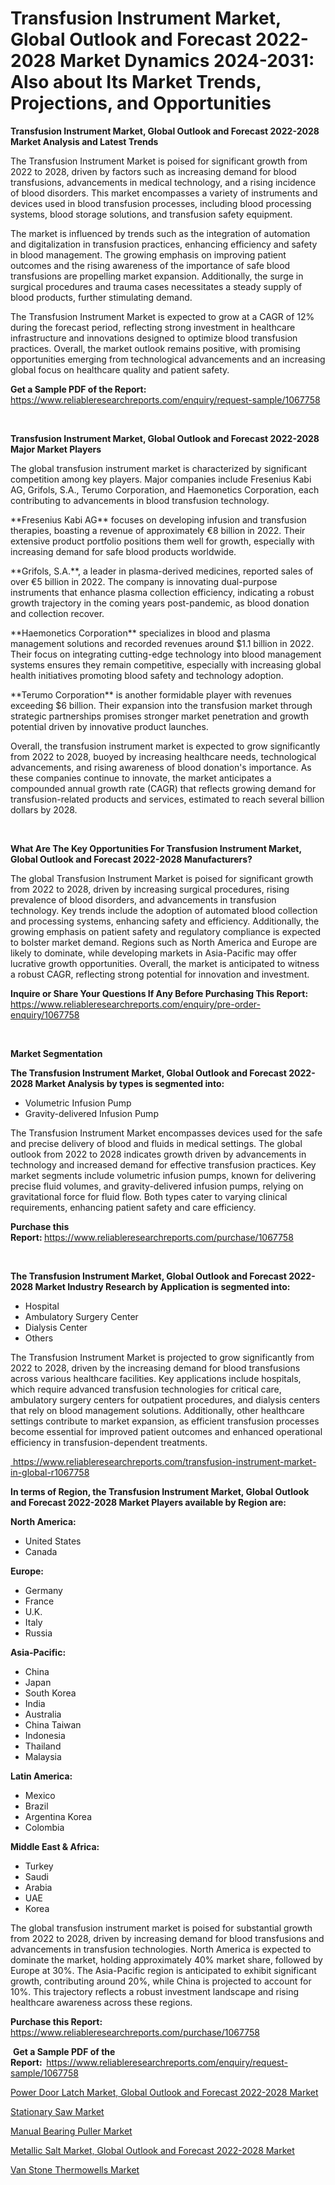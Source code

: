<p><h1>Transfusion Instrument Market, Global Outlook and Forecast 2022-2028 Market Dynamics 2024-2031: Also about Its Market Trends, Projections, and Opportunities</h1></p><p><strong>Transfusion Instrument Market, Global Outlook and Forecast 2022-2028 Market Analysis and Latest Trends</strong></p>
<p><p>The Transfusion Instrument Market is poised for significant growth from 2022 to 2028, driven by factors such as increasing demand for blood transfusions, advancements in medical technology, and a rising incidence of blood disorders. This market encompasses a variety of instruments and devices used in blood transfusion processes, including blood processing systems, blood storage solutions, and transfusion safety equipment.</p><p>The market is influenced by trends such as the integration of automation and digitalization in transfusion practices, enhancing efficiency and safety in blood management. The growing emphasis on improving patient outcomes and the rising awareness of the importance of safe blood transfusions are propelling market expansion. Additionally, the surge in surgical procedures and trauma cases necessitates a steady supply of blood products, further stimulating demand.</p><p>The Transfusion Instrument Market is expected to grow at a CAGR of 12% during the forecast period, reflecting strong investment in healthcare infrastructure and innovations designed to optimize blood transfusion practices. Overall, the market outlook remains positive, with promising opportunities emerging from technological advancements and an increasing global focus on healthcare quality and patient safety.</p></p>
<p><strong>Get a Sample PDF of the Report:&nbsp;</strong> <a href="https://www.reliableresearchreports.com/enquiry/request-sample/1067758?utm_campaign=3&utm_medium=2&utm_source=Github&utm_content=ia&utm_term=17112024&utm_id=transfusion-instrument-market-global-outlook-and-forecast-2022-2028">https://www.reliableresearchreports.com/enquiry/request-sample/1067758</a></p>
<p>&nbsp;</p>
<p><strong>Transfusion Instrument Market, Global Outlook and Forecast 2022-2028 Major Market Players</strong></p>
<p><p>The global transfusion instrument market is characterized by significant competition among key players. Major companies include Fresenius Kabi AG, Grifols, S.A., Terumo Corporation, and Haemonetics Corporation, each contributing to advancements in blood transfusion technology.</p><p>**Fresenius Kabi AG** focuses on developing infusion and transfusion therapies, boasting a revenue of approximately €8 billion in 2022. Their extensive product portfolio positions them well for growth, especially with increasing demand for safe blood products worldwide. </p><p>**Grifols, S.A.**, a leader in plasma-derived medicines, reported sales of over €5 billion in 2022. The company is innovating dual-purpose instruments that enhance plasma collection efficiency, indicating a robust growth trajectory in the coming years post-pandemic, as blood donation and collection recover.</p><p>**Haemonetics Corporation** specializes in blood and plasma management solutions and recorded revenues around $1.1 billion in 2022. Their focus on integrating cutting-edge technology into blood management systems ensures they remain competitive, especially with increasing global health initiatives promoting blood safety and technology adoption.</p><p>**Terumo Corporation** is another formidable player with revenues exceeding $6 billion. Their expansion into the transfusion market through strategic partnerships promises stronger market penetration and growth potential driven by innovative product launches.</p><p>Overall, the transfusion instrument market is expected to grow significantly from 2022 to 2028, buoyed by increasing healthcare needs, technological advancements, and rising awareness of blood donation's importance. As these companies continue to innovate, the market anticipates a compounded annual growth rate (CAGR) that reflects growing demand for transfusion-related products and services, estimated to reach several billion dollars by 2028.</p></p>
<p>&nbsp;</p>
<p><strong>What Are The Key Opportunities For Transfusion Instrument Market, Global Outlook and Forecast 2022-2028 Manufacturers?</strong></p>
<p><p>The global Transfusion Instrument Market is poised for significant growth from 2022 to 2028, driven by increasing surgical procedures, rising prevalence of blood disorders, and advancements in transfusion technology. Key trends include the adoption of automated blood collection and processing systems, enhancing safety and efficiency. Additionally, the growing emphasis on patient safety and regulatory compliance is expected to bolster market demand. Regions such as North America and Europe are likely to dominate, while developing markets in Asia-Pacific may offer lucrative growth opportunities. Overall, the market is anticipated to witness a robust CAGR, reflecting strong potential for innovation and investment.</p></p>
<p><strong>Inquire or Share Your Questions If Any Before Purchasing This Report:</strong> <a href="https://www.reliableresearchreports.com/enquiry/pre-order-enquiry/1067758?utm_campaign=3&utm_medium=2&utm_source=Github&utm_content=ia&utm_term=17112024&utm_id=transfusion-instrument-market-global-outlook-and-forecast-2022-2028">https://www.reliableresearchreports.com/enquiry/pre-order-enquiry/1067758</a></p>
<p>&nbsp;</p>
<p><strong>Market Segmentation</strong></p>
<p><strong>The Transfusion Instrument Market, Global Outlook and Forecast 2022-2028 Market Analysis by types is segmented into:</strong></p>
<p><ul><li>Volumetric Infusion Pump</li><li>Gravity-delivered Infusion Pump</li></ul></p>
<p><p>The Transfusion Instrument Market encompasses devices used for the safe and precise delivery of blood and fluids in medical settings. The global outlook from 2022 to 2028 indicates growth driven by advancements in technology and increased demand for effective transfusion practices. Key market segments include volumetric infusion pumps, known for delivering precise fluid volumes, and gravity-delivered infusion pumps, relying on gravitational force for fluid flow. Both types cater to varying clinical requirements, enhancing patient safety and care efficiency.</p></p>
<p><strong>Purchase this Report:&nbsp;</strong><a href="https://www.reliableresearchreports.com/purchase/1067758?utm_campaign=3&utm_medium=2&utm_source=Github&utm_content=ia&utm_term=17112024&utm_id=transfusion-instrument-market-global-outlook-and-forecast-2022-2028">https://www.reliableresearchreports.com/purchase/1067758</a></p>
<p>&nbsp;</p>
<p><strong>The Transfusion Instrument Market, Global Outlook and Forecast 2022-2028 Market Industry Research by Application is segmented into:</strong></p>
<p><ul><li>Hospital</li><li>Ambulatory Surgery Center</li><li>Dialysis Center</li><li>Others</li></ul></p>
<p><p>The Transfusion Instrument Market is projected to grow significantly from 2022 to 2028, driven by the increasing demand for blood transfusions across various healthcare facilities. Key applications include hospitals, which require advanced transfusion technologies for critical care, ambulatory surgery centers for outpatient procedures, and dialysis centers that rely on blood management solutions. Additionally, other healthcare settings contribute to market expansion, as efficient transfusion processes become essential for improved patient outcomes and enhanced operational efficiency in transfusion-dependent treatments.</p></p>
<p><a href="https://www.reliableresearchreports.com/transfusion-instrument-market-in-global-r1067758?utm_campaign=3&utm_medium=2&utm_source=Github&utm_content=ia&utm_term=17112024&utm_id=transfusion-instrument-market-global-outlook-and-forecast-2022-2028">&nbsp;https://www.reliableresearchreports.com/transfusion-instrument-market-in-global-r1067758</a></p>
<p><strong>In terms of Region, the Transfusion Instrument Market, Global Outlook and Forecast 2022-2028 Market Players available by Region are:</strong></p>
<p>
    <p> <strong> North America: </strong>
        <ul>
            <li>United States</li>
            <li>Canada</li>
        </ul>
        </p> 
    <p> <strong> Europe: </strong>
        <ul>
            <li>Germany</li>
            <li>France</li>
            <li>U.K.</li>
            <li>Italy</li>
            <li>Russia</li>
        </ul>
        </p> 
    <p> <strong> Asia-Pacific: </strong>
        <ul>
            <li>China</li>
            <li>Japan</li>
            <li>South Korea</li>
            <li>India</li>
            <li>Australia</li>
            <li>China Taiwan</li>
            <li>Indonesia</li>
            <li>Thailand</li>
            <li>Malaysia</li>
        </ul>
        </p> 
    <p> <strong> Latin America: </strong>
        <ul>
            <li>Mexico</li>
            <li>Brazil</li>
            <li>Argentina Korea</li>
            <li>Colombia</li>
        </ul>
        </p> 
    <p> <strong> Middle East & Africa: </strong>
        <ul>
            <li>Turkey</li>
            <li>Saudi</li>
            <li>Arabia</li>
            <li>UAE</li>
            <li>Korea</li>
        </ul>
    </p>
    </p>
<p><p>The global transfusion instrument market is poised for substantial growth from 2022 to 2028, driven by increasing demand for blood transfusions and advancements in transfusion technologies. North America is expected to dominate the market, holding approximately 40% market share, followed by Europe at 30%. The Asia-Pacific region is anticipated to exhibit significant growth, contributing around 20%, while China is projected to account for 10%. This trajectory reflects a robust investment landscape and rising healthcare awareness across these regions.</p></p>
<p><strong>Purchase this Report: </strong><a href="https://www.reliableresearchreports.com/purchase/1067758?utm_campaign=3&utm_medium=2&utm_source=Github&utm_content=ia&utm_term=17112024&utm_id=transfusion-instrument-market-global-outlook-and-forecast-2022-2028">https://www.reliableresearchreports.com/purchase/1067758</a></p>
<p>&nbsp;<strong>Get a Sample PDF of the Report:&nbsp;&nbsp;</strong><a href="https://www.reliableresearchreports.com/enquiry/request-sample/1067758?utm_campaign=3&utm_medium=2&utm_source=Github&utm_content=ia&utm_term=17112024&utm_id=transfusion-instrument-market-global-outlook-and-forecast-2022-2028">https://www.reliableresearchreports.com/enquiry/request-sample/1067758</a></p>
<p><strong></strong></p>
<p><p><a href="https://github.com/RunaHaque64/Market-Research-Report-List-1/blob/main/power-door-latch-market-global-outlook-and-forecast-2022-2028-market.md?utm_campaign=3&utm_medium=2&utm_source=Github&utm_content=ia&utm_term=17112024&utm_id=transfusion-instrument-market-global-outlook-and-forecast-2022-2028">Power Door Latch Market, Global Outlook and Forecast 2022-2028 Market</a></p><p><a href="https://www.linkedin.com/pulse/strategic-forecast-stationary-saw-market-growth-trends-7i82e?utm_campaign=3&utm_medium=2&utm_source=Github&utm_content=ia&utm_term=17112024&utm_id=transfusion-instrument-market-global-outlook-and-forecast-2022-2028">Stationary Saw Market</a></p><p><a href="https://www.linkedin.com/pulse/global-manual-bearing-puller-market-analysis-trends-forecasts-7drue?utm_campaign=3&utm_medium=2&utm_source=Github&utm_content=ia&utm_term=17112024&utm_id=transfusion-instrument-market-global-outlook-and-forecast-2022-2028">Manual Bearing Puller Market</a></p><p><a href="https://github.com/nicoletavirag/Market-Research-Report-List-5/blob/main/metallic-salt-market-global-outlook-and-forecast-2022-2028-market.md?utm_campaign=3&utm_medium=2&utm_source=Github&utm_content=ia&utm_term=17112024&utm_id=transfusion-instrument-market-global-outlook-and-forecast-2022-2028">Metallic Salt Market, Global Outlook and Forecast 2022-2028 Market</a></p><p><a href="https://issuu.com/reportprime-2/docs/van-stone-thermowells-market-size-2_6dfa6a0d474391?utm_campaign=3&utm_medium=2&utm_source=Github&utm_content=ia&utm_term=17112024&utm_id=transfusion-instrument-market-global-outlook-and-forecast-2022-2028">Van Stone Thermowells Market</a></p></p>
